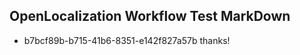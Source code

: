 ## OpenLocalization Workflow Test MarkDown
* b7bcf89b-b715-41b6-8351-e142f827a57b 
thanks!<!--HONumber=Mar16_HO3-->
